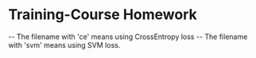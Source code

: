 # Training-Course Homework
-- The filename with 'ce' means using CrossEntropy loss
-- The filename with 'svm' means using SVM loss.
